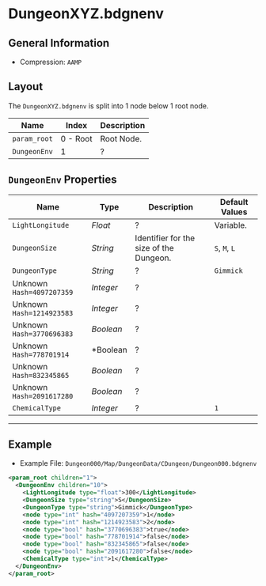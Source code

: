 # DungeonXYZ.bdgnenv

## General Information

- Compression: ``AAMP``

## Layout

The ``DungeonXYZ.bdgnenv`` is split into 1 node below 1 root node.

|Name|Index|Description|
|----|-----|-----------|
|``param_root``|0 - Root| Root Node.|
|``DungeonEnv``|1|?|

## ``DungeonEnv`` Properties

|Name|Type|Description|Default Values|
|----|----|-----------|--------------|
|``LightLongitude``|*Float*|?| Variable.|
|``DungeonSize``|*String*|Identifier for the size of the Dungeon.|``S``, ``M``, ``L``|
|``DungeonType``|*String*|?|``Gimmick``|#
|Unknown ``Hash=4097207359``|*Integer*|?||
|Unknown ``Hash=1214923583``|*Integer*|?||
|Unknown ``Hash=3770696383``|*Boolean*|?||
|Unknown ``Hash=778701914``|*Boolean|?||
|Unknown ``Hash=832345865``|*Boolean*|?||
|Unknown ``Hash=2091617280``|*Boolean*|?||
|``ChemicalType``|*Integer*|?|``1``|

---

## Example

- Example File: ``Dungeon000/Map/DungeonData/CDungeon/Dungeon000.bdgnenv``

```xml
<param_root children="1">
  <DungeonEnv children="10">
    <LightLongitude type="float">300</LightLongitude>
    <DungeonSize type="string">S</DungeonSize>
    <DungeonType type="string">Gimmick</DungeonType>
    <node type="int" hash="4097207359">1</node>
    <node type="int" hash="1214923583">2</node>
    <node type="bool" hash="3770696383">true</node>
    <node type="bool" hash="778701914">false</node>
    <node type="bool" hash="832345865">false</node>
    <node type="bool" hash="2091617280">false</node>
    <ChemicalType type="int">1</ChemicalType>
  </DungeonEnv>
</param_root>
